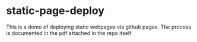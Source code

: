 # static-page-deploy
This is a demo of deploying static webpages via github pages. The process is documented in the pdf attached in the repo itself
